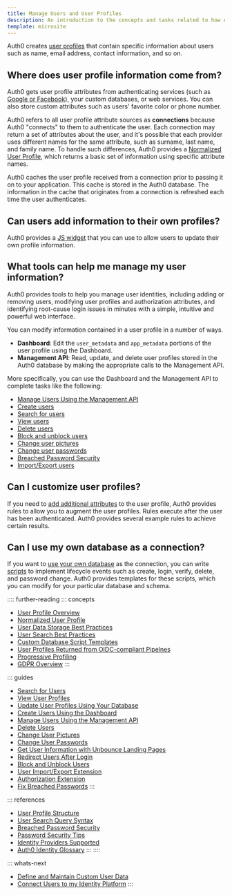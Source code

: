 ```yaml
---
title: Manage Users and User Profiles
description: An introduction to the concepts and tasks related to how Auth0 helps you manage your users and their profile information. 
template: microsite
---
```


Auth0 creates [user profiles](/user-profile/overview-user-profile) that contain specific information about users such as name, email address, contact information, and so on. 

## Where does user profile information come from?

Auth0 gets user profile attributes from authenticating services (such as [Google or Facebook](/identityproviders)), your custom databases, or web services. You can also store custom attributes such as users' favorite color or phone number.

Auth0 refers to all user profile attribute sources as **connections** because Auth0 "connects" to them to authenticate the user. Each connection may return a set of attributes about the user, and it's possible that each provider uses different names for the same attribute, such as surname, last name, and family name. To handle such differences, Auth0 provides a [Normalized User Profile](/user-profile/normalized/auth0), which returns a basic set of information using specific attribute names.

Auth0 caches the user profile received from a connection prior to passing it on to your application. This cache is stored in the Auth0 database. The information in the cache that originates from a connection is refreshed each time the user authenticates. 

## Can users add information to their own profiles?

Auth0 provides a [JS widget](https://github.com/auth0-community/auth0-editprofile-widget) that you can use to allow users to update their own profile information.

## What tools can help me manage my user information?

Auth0 provides tools to help you manage user identities, including adding or removing users, modifying user profiles and authorization attributes, and identifying root-cause login issues in minutes with a simple, intuitive and powerful web interface. 

You can modify information contained in a user profile in a number of ways.

* **Dashboard**: Edit the `user_metadata` and `app_metadata` portions of the user profile using the Dashboard.
* **Management API**: Read, update, and delete user profiles stored in the Auth0 database by making the appropriate calls to the Management API.

More specifically, you can use the Dashboard and the Management API to complete tasks like the following:

* [Manage Users Using the Management API](/user-profile/manage-users-using-the-management-api)
* [Create users](/dashboard/create-users)
* [Search for users](/users/search/v3)
* [View users](/user-profile/view-users)
* [Delete users](/user-profile/delete-users)
* [Block and unblock users](/user-profile/block-and-unblock-users)
* [Change user pictures](/user-profile/change-user-pictures)
* [Change user passwords](/connections/database/password-change)
* [Breached Password Security](/anomaly-detection/breached-passwords)
* [Import/Export users](/extensions/user-import-export)

## Can I customize user profiles?

If you need to [add additional attributes](/microsites/manage-my-users/define-maintain-custom-user-data) to the user profile, Auth0 provides rules to allow you to augment the user profiles. Rules execute after the user has been authenticated. Auth0 provides several example rules to achieve certain results.

## Can I use my own database as a connection?

If you want to [use your own database](/user-profile/update-user-profiles-using-your-database) as the connection, you can write [scripts](/connections/database/custom-db/templates) to implement lifecycle events such as create, login, verify, delete, and password change. Auth0 provides templates for these scripts, which you can modify for your particular database and schema.

:::: further-reading
::: concepts
  * [User Profile Overview](/user-profile/overview-user-profile)
  * [Normalized User Profile](/user-profile/normalized/auth0)
  * [User Data Storage Best Practices](/user-profile/user-data-storage-best-practices)
  * [User Search Best Practices](/users/search/best-practices)
  * [Custom Database Script Templates](/connections/database/custom-db/templates)
  * [User Profiles Returned from OIDC-compliant Pipelnes](/user-profile/normalized/oidc)
  * [Progressive Profiling](/user-profile/progressive-profiling)
  * [GDPR Overview](/compliance/overview-gdpr)
:::

::: guides
  * [Search for Users](/users/search/v3)
  * [View User Profiles](/user-profile/view-users)
  * [Update User Profiles Using Your Database](/user-profile/update-user-profiles-using-your-database)
  * [Create Users Using the Dashboard](/dashboard/create-users)
  * [Manage Users Using the Management API](/user-profile/manage-users-using-the-management-api)
  * [Delete Users](/user-profile/delete-users)
  * [Change User Pictures](/user-profile/change-user-pictures)
  * [Change User Passwords](/connections/database/password-change)
  * [Get User Information with Unbounce Landing Pages](get-user-information-with-unbounce-landing-pages)
  * [Redirect Users After Login](redirect-users-after-login)
  * [Block and Unblock Users](/user-profile/block-and-unblock-users)
  * [User Import/Export Extension](/extensions/user-import-export)
  * [Authorization Extension](/extensions/authorization-extension/v2)
  * [Fix Breached Passwords](/anomaly-detection/breached-passwords)
:::

::: references
  * [User Profile Structure](/user-profile/user-profile-structure)
  * [User Search Query Syntax](/search/v3/query-syntax)
  * [Breached Password Security](/anomaly-detection/breached-passwords)
  * [Password Security Tips](/anomaly-detection/password-security-tips)
  * [Identity Providers Supported](/identityproviders)
  * [Auth0 Identity Glossary](https://auth0.com/identity-glossary)
:::
::::

::: whats-next

* [Define and Maintain Custom User Data](/microsites/manage-my-users/define-maintain-custom-user-data)
* [Connect Users to my Identity Platform](/microsites/manage-my-users/connect-users-to-my-identity-platform)
:::